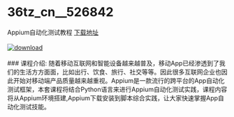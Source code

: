 # 36tz_cn__526842
Appium自动化测试教程
[下载地址](http://www.36tz.cn/article/526842 "下载地址")
<br/></br>[![download](http://36tz.cn/muke_img/2019_09_356-5.jpg "下载地址")](http://www.36tz.cn/article/526842 "下载地址")
<br/></br>### 课程介绍:
随着移动互联网和智能设备越来越普及，移动App已经渗透到了我们的生活方方面面，比如出行、饮食、旅行、社交等等。因此很多互联网企业也因此开始对移动端产品质量越来越重视。Appium是一款流行的跨平台的App自动化测试框架，本套课程将结合Python语言来进行Appium自动化测试实践，课程内容将从Appium环境搭建,Appium下载安装到脚本综合实践，让大家快速掌握App自动化测试技能。


